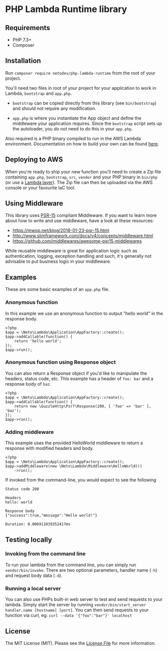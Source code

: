 # PHP Lambda Runtime library

## Requirements

* PHP 7.3+
* Composer

## Installation

Run `composer require netodev/php-lambda-runtime` from the root of your project.

You'll need two files in root of your project for your application to work in Lambda, `bootstrap` and `app.php`.

* `bootstrap` can be copied directly from this library (see `bin/bootstrap`) and should not require any modification.

* `app.php` is where you instantiate the App object and define the middleware your application requires.
Since the `bootstrap` script sets up the autoloader, you *do not* need to do this in your `app.php`.

Also required is a PHP binary compiled to run in the AWS Lambda environment.
Documentation on how to build your own can be found
[here](https://aws.amazon.com/blogs/apn/aws-lambda-custom-runtime-for-php-a-practical-example/).

## Deploying to AWS

When you're ready to ship your new function you'll need to create a Zip file containing
`app.php`, `bootstrap`, `src`, `vendor` and your PHP binary in `bin/php` (or use a [Lambda layer](https://docs.aws.amazon.com/lambda/latest/dg/configuration-layers.html)).
The Zip file can then be uploaded via the AWS console or your favourite IaC tool.

## Using Middleware

This library uses [PSR-15](https://www.php-fig.org/psr/psr-15/) compliant Middleware.
If you want to learn more about how to write and use middleware, have a look at these resources:

 * https://mwop.net/blog/2018-01-23-psr-15.html
 * http://www.slimframework.com/docs/v4/concepts/middleware.html
 * https://github.com/middlewares/awesome-psr15-middlewares

While reusable middleware is great for application logic such as authentication, logging, exception handling and such,
it's generally not advisable to put business logic in your middleware.

## Examples

These are some basic examples of an `app.php` file.

### Anonymous function

In this example we use an anonymous function to output "hello world" in the response body.

    <?php
    $app = \Neto\Lambda\Application\AppFactory::create();
    $app->addCallable(function() {
        return 'hello world';
    });
    $app->run();

### Anonymous function using Response object

You can also return a Response object if you'd like to manipulate the headers, status code, etc.
This example has a header of `foo: bar` and a response body of `baz`.

    <?php
    $app = \Neto\Lambda\Application\AppFactory::create();
    $app->addCallable(function() {
        return new \GuzzleHttp\Psr7\Response(200, [ 'foo' => 'bar' ], 'baz');
    });
    $app->run();

### Adding middleware

This example uses the provided HelloWorld middleware to return a response with modified headers and body.

    <?php
    $app = \Neto\Lambda\Application\AppFactory::create();
    $app->addMiddleware(new \Neto\Lambda\Middleware\HelloWorld())
        ->run();

If invoked from the command-line, you would expect to see the following

    Status code 200
    
    Headers
    hello: world
    
    Response body
    {"success":true,"message":"Hello world!"}
    
    Duration: 0.006911039352417ms

## Testing locally

### Invoking from the command line

To run your lambda from the command line, you can simply run `vendor/bin/invoke`.
There are two optional parameters, handler name (`-h`) and request body data (`-d`).

### Running a local server

You can also use PHPs built-in web server to test and send requests to your lambda.
Simply start the server by running `vendor/bin/start_server handler.name [hostname] [port]`.
You can then send requests to your function via curl, eg: `curl --data '{"foo":"bar"}' localhost`

## License

The MIT License (MIT). Please see the [License File](https://github.com/NetoECommerce/php-lambda-runtime/blob/master/LICENSE) for more information.
